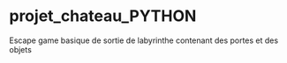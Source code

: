 # projet_chateau_PYTHON
Escape game basique de sortie de labyrinthe contenant des portes et des objets

